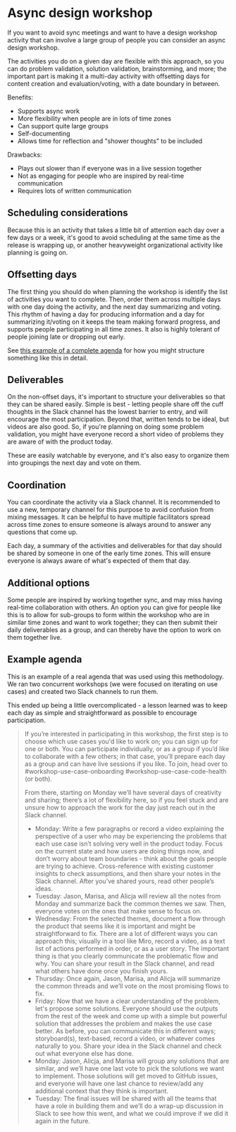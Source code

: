 # Async design workshop

If you want to avoid sync meetings and want to have a design workshop activity that can involve a large group of people you can consider an async design workshop.

The activities you do on a given day are flexible with this approach, so you can do problem validation, solution validation, brainstorming, and more; the important part is making it a multi-day activity with offsetting days for content creation and evaluation/voting, with a date boundary in between.

Benefits:

- Supports async work
- More flexibility when people are in lots of time zones
- Can support quite large groups
- Self-documenting
- Allows time for reflection and "shower thoughts" to be included

Drawbacks:

- Plays out slower than if everyone was in a live session together
- Not as engaging for people who are inspired by real-time communication
- Requires lots of written communication

## Scheduling considerations

Because this is an activity that takes a little bit of attention each day over a few days or a week, it's good to avoid scheduling at the same time as the release is wrapping up, or another heavyweight organizational activity like planning is going on.

## Offsetting days

The first thing you should do when planning the workshop is identify the list of activities you want to complete. Then, order them across multiple days with one day doing the activity, and the next day summarizing and voting. This rhythm of having a day for producing information and a day for summarizing it/voting on it keeps the team making forward progress, and supports people participating in all time zones. It also is highly tolerant of people joining late or dropping out early.

See [this example of a complete agenda](#example-agenda) for how you might structure something like this in detail.

## Deliverables

On the non-offset days, it's important to structure your deliverables so that they can be shared easily. Simple is best - letting people share off the cuff thoughts in the Slack channel has the lowest barrier to entry, and will encourage the most participation. Beyond that, written tends to be ideal, but videos are also good. So, if you're planning on doing some problem validation, you might have everyone record a short video of problems they are aware of with the product today.

These are easily watchable by everyone, and it's also easy to organize them into groupings the next day and vote on them.

## Coordination

You can coordinate the activity via a Slack channel. It is recommended to use a new, temporary channel for this purpose to avoid confusion from mixing messages. It can be helpful to have multiple facilitators spread across time zones to ensure someone is always around to answer any questions that come up.

Each day, a summary of the activities and deliverables for that day should be shared by someone in one of the early time zones. This will ensure everyone is always aware of what's expected of them that day.

## Additional options

Some people are inspired by working together sync, and may miss having real-time collaboration with others. An option you can give for people like this is to allow for sub-groups to form within the workshop who are in similar time zones and want to work together; they can then submit their daily deliverables as a group, and can thereby have the option to work on them together live.

## Example agenda

This is an example of a real agenda that was used using this methodology. We ran two concurrent workshops (we were focused on iterating on use cases) and created two Slack channels to run them.

This ended up being a little overcomplicated - a lesson learned was to keep each day as simple and straightforward as possible to encourage participation.

> If you’re interested in participating in this workshop, the first step is to choose which use cases you'd like to work on; you can sign up for one or both. You can participate individually, or as a group if you’d like to collaborate with a few others; in that case, you’ll prepare each day as a group and can have live sessions if you like. To join, head over to #workshop-use-case-onboarding #workshop-use-case-code-health (or both).
>
> From there, starting on Monday we’ll have several days of creativity and sharing; there’s a lot of flexibility here, so if you feel stuck and are unsure how to approach the work for the day just reach out in the Slack channel.
>
> - Monday: Write a few paragraphs or record a video explaining the perspective of a user who may be experiencing the problems that each use case isn’t solving very well in the product today. Focus on the current state and how users are doing things now, and don’t worry about team boundaries - think about the goals people are trying to achieve. Cross-reference with existing customer insights to check assumptions, and then share your notes in the Slack channel. After you’ve shared yours, read other people’s ideas.
> - Tuesday: Jason, Marisa, and Alicja will review all the notes from Monday and summarize back the common themes we saw. Then, everyone votes on the ones that make sense to focus on.
> - Wednesday: From the selected themes, document a flow through the product that seems like it is important and might be straightforward to fix. There are a lot of different ways you can approach this; visually in a tool like Miro, record a video, as a text list of actions performed in order, or as a user story. The important thing is that you clearly communicate the problematic flow and why. You can share your result in the Slack channel, and read what others have done once you finish yours.
> - Thursday: Once again, Jason, Marisa, and Alicja will summarize the common threads and we’ll vote on the most promising flows to fix.
> - Friday: Now that we have a clear understanding of the problem, let's propose some solutions. Everyone should use the outputs from the rest of the week and come up with a simple but powerful solution that addresses the problem and makes the use case better. As before, you can communicate this in different ways; storyboard(s), text-based, record a video, or whatever comes naturally to you. Share your idea in the Slack channel and check out what everyone else has done.
> - Monday: Jason, Alicja, and Marisa will group any solutions that are similar, and we’ll have one last vote to pick the solutions we want to implement. Those solutions will get moved to GitHub issues, and everyone will have one last chance to review/add any additional context that they think is important.
> - Tuesday: The final issues will be shared with all the teams that have a role in building them and we’ll do a wrap-up discussion in Slack to see how this went, and what we could improve if we did it again in the future.
